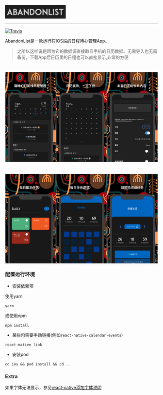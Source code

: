 <img src="./readMeImage/title.png" style="width:200px">

****

[![Travis](https://img.shields.io/badge/language-JavaScript-yellow.svg)]()

AbandonList是一款运行在IOS端的日程待办管理App。

> 之所以这样说是因为它的数据源直接取自手机的日历数据。无需导入也无需备份，下载App后日历里的日程也可以直接显示,非常的方便

<div style="width:100%;display:flex;justify-content:space-around;margin-top: 40px;align-items:center;">
  <img style="width:33%;" src="./readMeImage/main_min.png" />
  <img style="width:33%;" src="./readMeImage/main_max.png" />
  <img style="width:33%;" src="./readMeImage/add.png" />
</div>
<div style="width:100%;display:flex;justify-content:space-around;margin-top: 40px;align-items:center;">
  <img style="width:33%;" src="./readMeImage/daily.png" />
  <img style="width:33%;" src="./readMeImage/itemView.png" />
  <img style="width:33%;" src="./readMeImage/overView.png" />
</div>

### 配置运行环境

* 安装依赖项

使用yarn

```
yarn
```

或使用npm

```
npm install
```

* 某些包需要手动链接(例如```react-native-calendar-events```)

```
react-native link
```

* 安装pod

```
cd ios && pod install && cd ..
```

### Extra

如果字体无法显示，参见[react-native添加字体说明](./AddFont.md)


